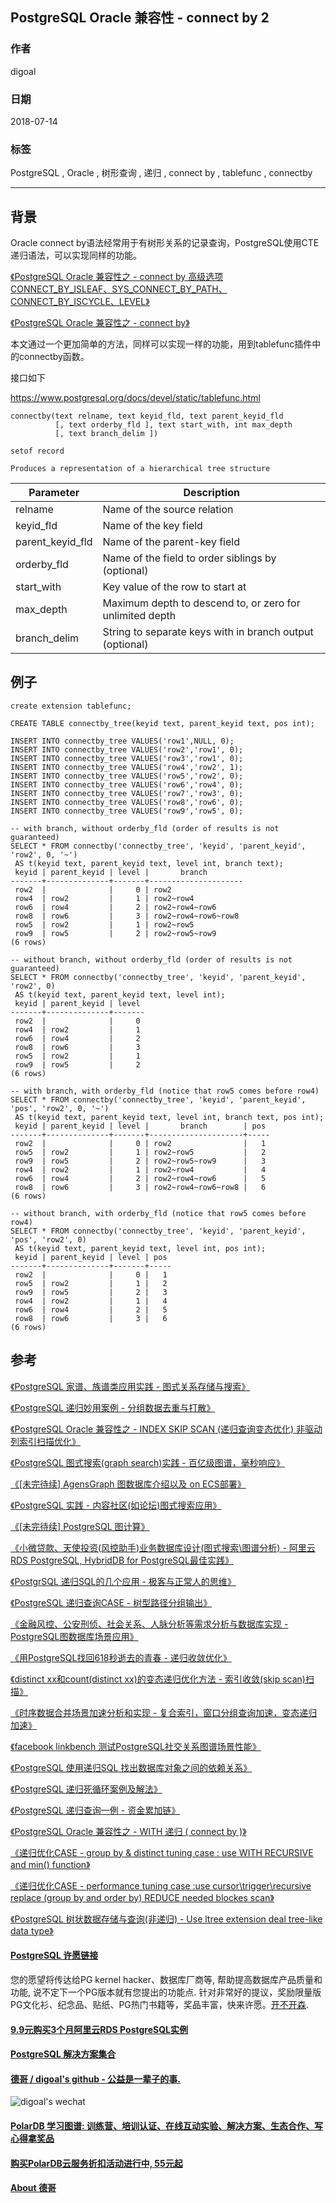 ## PostgreSQL Oracle 兼容性 - connect by 2     
                                                               
### 作者                                                               
digoal                                                               
                                                               
### 日期                                                               
2018-07-14                                                             
                                                               
### 标签                                                               
PostgreSQL , Oracle , 树形查询 , 递归 , connect by , tablefunc , connectby    
                                                               
----                                                               
                                                               
## 背景      
Oracle connect by语法经常用于有树形关系的记录查询，PostgreSQL使用CTE递归语法，可以实现同样的功能。  
  
[《PostgreSQL Oracle 兼容性之 - connect by 高级选项 CONNECT_BY_ISLEAF、SYS_CONNECT_BY_PATH、CONNECT_BY_ISCYCLE、LEVEL》](../201801/20180102_05.md)    
  
[《PostgreSQL Oracle 兼容性之 - connect by》](../201606/20160614_03.md)    
  
本文通过一个更加简单的方法，同样可以实现一样的功能，用到tablefunc插件中的connectby函数。  
  
接口如下  
  
https://www.postgresql.org/docs/devel/static/tablefunc.html  
  
```  
connectby(text relname, text keyid_fld, text parent_keyid_fld  
          [, text orderby_fld ], text start_with, int max_depth  
          [, text branch_delim ])  
  
setof record	  
  
Produces a representation of a hierarchical tree structure  
```  
  
Parameter	|Description  
---|---  
relname|	Name of the source relation  
keyid_fld|	Name of the key field  
parent_keyid_fld|	Name of the parent-key field  
orderby_fld|	Name of the field to order siblings by (optional)  
start_with|	Key value of the row to start at  
max_depth|	Maximum depth to descend to, or zero for unlimited depth  
branch_delim|	String to separate keys with in branch output (optional)  
  
## 例子  
  
```  
create extension tablefunc;  
  
CREATE TABLE connectby_tree(keyid text, parent_keyid text, pos int);  
  
INSERT INTO connectby_tree VALUES('row1',NULL, 0);  
INSERT INTO connectby_tree VALUES('row2','row1', 0);  
INSERT INTO connectby_tree VALUES('row3','row1', 0);  
INSERT INTO connectby_tree VALUES('row4','row2', 1);  
INSERT INTO connectby_tree VALUES('row5','row2', 0);  
INSERT INTO connectby_tree VALUES('row6','row4', 0);  
INSERT INTO connectby_tree VALUES('row7','row3', 0);  
INSERT INTO connectby_tree VALUES('row8','row6', 0);  
INSERT INTO connectby_tree VALUES('row9','row5', 0);  
  
-- with branch, without orderby_fld (order of results is not guaranteed)  
SELECT * FROM connectby('connectby_tree', 'keyid', 'parent_keyid', 'row2', 0, '~')  
 AS t(keyid text, parent_keyid text, level int, branch text);  
 keyid | parent_keyid | level |       branch  
-------+--------------+-------+---------------------  
 row2  |              |     0 | row2  
 row4  | row2         |     1 | row2~row4  
 row6  | row4         |     2 | row2~row4~row6  
 row8  | row6         |     3 | row2~row4~row6~row8  
 row5  | row2         |     1 | row2~row5  
 row9  | row5         |     2 | row2~row5~row9  
(6 rows)  
  
-- without branch, without orderby_fld (order of results is not guaranteed)  
SELECT * FROM connectby('connectby_tree', 'keyid', 'parent_keyid', 'row2', 0)  
 AS t(keyid text, parent_keyid text, level int);  
 keyid | parent_keyid | level  
-------+--------------+-------  
 row2  |              |     0  
 row4  | row2         |     1  
 row6  | row4         |     2  
 row8  | row6         |     3  
 row5  | row2         |     1  
 row9  | row5         |     2  
(6 rows)  
  
-- with branch, with orderby_fld (notice that row5 comes before row4)  
SELECT * FROM connectby('connectby_tree', 'keyid', 'parent_keyid', 'pos', 'row2', 0, '~')  
 AS t(keyid text, parent_keyid text, level int, branch text, pos int);  
 keyid | parent_keyid | level |       branch        | pos  
-------+--------------+-------+---------------------+-----  
 row2  |              |     0 | row2                |   1  
 row5  | row2         |     1 | row2~row5           |   2  
 row9  | row5         |     2 | row2~row5~row9      |   3  
 row4  | row2         |     1 | row2~row4           |   4  
 row6  | row4         |     2 | row2~row4~row6      |   5  
 row8  | row6         |     3 | row2~row4~row6~row8 |   6  
(6 rows)  
  
-- without branch, with orderby_fld (notice that row5 comes before row4)  
SELECT * FROM connectby('connectby_tree', 'keyid', 'parent_keyid', 'pos', 'row2', 0)  
 AS t(keyid text, parent_keyid text, level int, pos int);  
 keyid | parent_keyid | level | pos  
-------+--------------+-------+-----  
 row2  |              |     0 |   1  
 row5  | row2         |     1 |   2  
 row9  | row5         |     2 |   3  
 row4  | row2         |     1 |   4  
 row6  | row4         |     2 |   5  
 row8  | row6         |     3 |   6  
(6 rows)  
```  
      
## 参考      
[《PostgreSQL 家谱、族谱类应用实践 - 图式关系存储与搜索》](../201804/20180408_03.md)    
  
[《PostgreSQL 递归妙用案例 - 分组数据去重与打散》](../201804/20180406_01.md)    
  
[《PostgreSQL Oracle 兼容性之 - INDEX SKIP SCAN (递归查询变态优化) 非驱动列索引扫描优化》](../201803/20180323_03.md)    
  
[《PostgreSQL 图式搜索(graph search)实践 - 百亿级图谱，毫秒响应》](../201801/20180102_04.md)    
  
[《[未完待续] AgensGraph 图数据库介绍以及 on ECS部署》](../201711/20171103_03.md)    
  
[《PostgreSQL 实践 - 内容社区(如论坛)图式搜索应用》](../201710/20171009_01.md)    
  
[《[未完待续] PostgreSQL 图计算》](../201710/20171001_07.md)    
  
[《小微贷款、天使投资(风控助手)业务数据库设计(图式搜索\图谱分析) - 阿里云RDS PostgreSQL, HybridDB for PostgreSQL最佳实践》](../201708/20170801_01.md)    
  
[《PostgrSQL 递归SQL的几个应用 - 极客与正常人的思维》](../201705/20170519_01.md)    
  
[《PostgreSQL 递归查询CASE - 树型路径分组输出》](../201703/20170324_01.md)    
  
[《金融风控、公安刑侦、社会关系、人脉分析等需求分析与数据库实现 - PostgreSQL图数据库场景应用》](../201612/20161213_01.md)    
  
[《用PostgreSQL找回618秒逝去的青春 - 递归收敛优化》](../201612/20161201_01.md)    
  
[《distinct xx和count(distinct xx)的变态递归优化方法 - 索引收敛(skip scan)扫描》](../201611/20161128_02.md)    
  
[《时序数据合并场景加速分析和实现 - 复合索引，窗口分组查询加速，变态递归加速》](../201611/20161128_01.md)    
  
[《facebook linkbench 测试PostgreSQL社交关系图谱场景性能》](../201609/20160911_01.md)    
  
[《PostgreSQL 使用递归SQL 找出数据库对象之间的依赖关系》](../201607/20160725_01.md)    
  
[《PostgreSQL 递归死循环案例及解法》](../201607/20160723_01.md)    
  
[《PostgreSQL 递归查询一例 - 资金累加链》](../201604/20160405_01.md)    
  
[《PostgreSQL Oracle 兼容性之 - WITH 递归 ( connect by )》](../201512/20151221_02.md)    
  
[《递归优化CASE - group by & distinct tuning case : use WITH RECURSIVE and min() function》](../201210/20121009_01.md)    
  
[《递归优化CASE - performance tuning case :use cursor\trigger\recursive replace (group by and order by) REDUCE needed blockes scan》](../201209/20120914_01.md)    
  
[《PostgreSQL 树状数据存储与查询(非递归) - Use ltree extension deal tree-like data type》](../201105/20110527_01.md)     
      
      
  
  
  
  
  
  
  
  
  
  
  
  
  
  
  
  
  
  
  
  
  
  
  
  
  
  
  
  
  
  
  
  
  
  
  
  
  
  
  
  
  
  
  
  
  
  
  
  
  
  
  
  
  
  
  
  
  
  
  
  
  
  
  
  
  
  
  
  
  
  
  
  
  
#### [PostgreSQL 许愿链接](https://github.com/digoal/blog/issues/76 "269ac3d1c492e938c0191101c7238216")
您的愿望将传达给PG kernel hacker、数据库厂商等, 帮助提高数据库产品质量和功能, 说不定下一个PG版本就有您提出的功能点. 针对非常好的提议，奖励限量版PG文化衫、纪念品、贴纸、PG热门书籍等，奖品丰富，快来许愿。[开不开森](https://github.com/digoal/blog/issues/76 "269ac3d1c492e938c0191101c7238216").  
  
  
#### [9.9元购买3个月阿里云RDS PostgreSQL实例](https://www.aliyun.com/database/postgresqlactivity "57258f76c37864c6e6d23383d05714ea")
  
  
#### [PostgreSQL 解决方案集合](https://yq.aliyun.com/topic/118 "40cff096e9ed7122c512b35d8561d9c8")
  
  
#### [德哥 / digoal's github - 公益是一辈子的事.](https://github.com/digoal/blog/blob/master/README.md "22709685feb7cab07d30f30387f0a9ae")
  
  
![digoal's wechat](../pic/digoal_weixin.jpg "f7ad92eeba24523fd47a6e1a0e691b59")
  
  
#### [PolarDB 学习图谱: 训练营、培训认证、在线互动实验、解决方案、生态合作、写心得拿奖品](https://www.aliyun.com/database/openpolardb/activity "8642f60e04ed0c814bf9cb9677976bd4")
  
  
#### [购买PolarDB云服务折扣活动进行中, 55元起](https://www.aliyun.com/activity/new/polardb-yunparter?userCode=bsb3t4al "e0495c413bedacabb75ff1e880be465a")
  
  
#### [About 德哥](https://github.com/digoal/blog/blob/master/me/readme.md "a37735981e7704886ffd590565582dd0")
  
